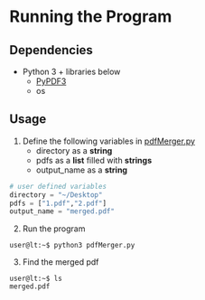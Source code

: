 # Running the Program

## Dependencies

* Python 3 + libraries below
  * [PyPDF3][1]
  * os

## Usage

1. Define the following variables in [pdfMerger.py][2]
    * directory as a __string__
    * pdfs as a __list__ filled with __strings__
    * output_name as a __string__
  
```python
# user defined variables
directory = "~/Desktop"
pdfs = ["1.pdf","2.pdf"]
output_name = "merged.pdf"
```

2. Run the program

```console
user@lt:~$ python3 pdfMerger.py
```

3. Find the merged pdf

```console
user@lt:~$ ls
merged.pdf
```

[1]: https://pypi.org/project/PyPDF3/
[2]: pdfMerger.py